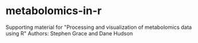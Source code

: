 # metabolomics-in-r
Supporting material for "Processing and visualization of metabolomics data using R"
Authors: Stephen Grace and Dane Hudson
